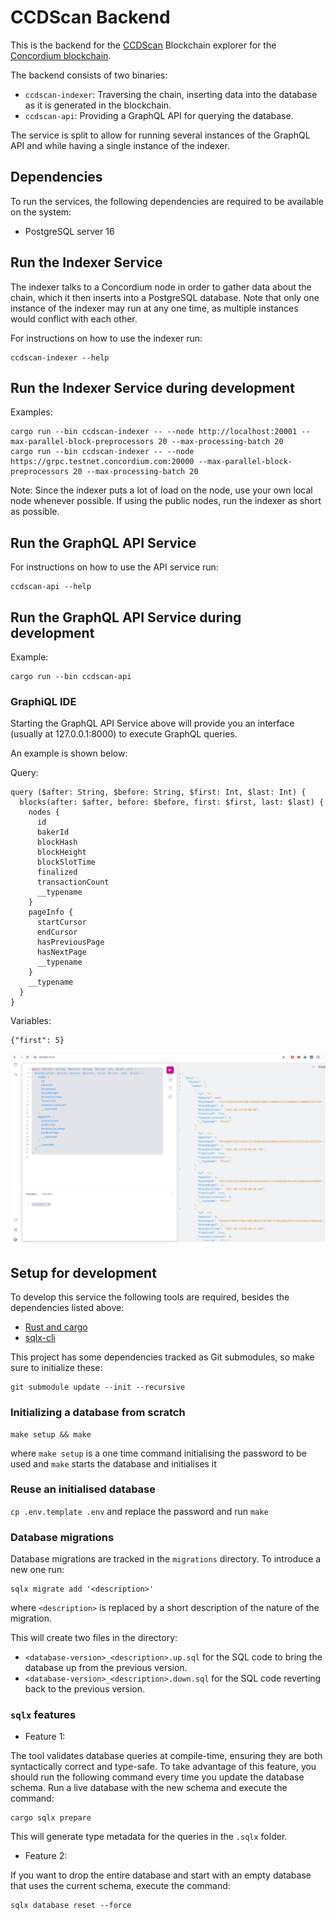 # CCDScan Backend

This is the backend for the [CCDScan](https://ccdscan.io/) Blockchain explorer for the [Concordium blockchain](https://concordium.com/).

The backend consists of two binaries:

- `ccdscan-indexer`: Traversing the chain, inserting data into the database as it is generated in the blockchain.
- `ccdscan-api`: Providing a GraphQL API for querying the database.

The service is split to allow for running several instances of the GraphQL API and while having a single instance of the indexer.

## Dependencies

To run the services, the following dependencies are required to be available on the system:

- PostgreSQL server 16

## Run the Indexer Service

The indexer talks to a Concordium node in order to gather data about the chain, which it then inserts into a PostgreSQL database.
Note that only one instance of the indexer may run at any one time, as multiple instances would conflict with each other.

For instructions on how to use the indexer run:

```
ccdscan-indexer --help
```

## Run the Indexer Service during development

Examples:

```
cargo run --bin ccdscan-indexer -- --node http://localhost:20001 --max-parallel-block-preprocessors 20 --max-processing-batch 20
cargo run --bin ccdscan-indexer -- --node https://grpc.testnet.concordium.com:20000 --max-parallel-block-preprocessors 20 --max-processing-batch 20
```

Note: Since the indexer puts a lot of load on the node, use your own local node whenever possible.
If using the public nodes, run the indexer as short as possible.

<!-- TODO When service become stable: add documentation of arguments and environment variables. -->

## Run the GraphQL API Service

For instructions on how to use the API service run:

```
ccdscan-api --help
```

## Run the GraphQL API Service during development

Example:

```
cargo run --bin ccdscan-api
```

<!-- TODO When service become stable: add documentation of arguments and environment variables. -->

### GraphiQL IDE

Starting the GraphQL API Service above will provide you an interface
(usually at 127.0.0.1:8000) to execute GraphQL queries.

An example is shown below:

Query:

```
query ($after: String, $before: String, $first: Int, $last: Int) {
  blocks(after: $after, before: $before, first: $first, last: $last) {
    nodes {
      id
      bakerId
      blockHash
      blockHeight
      blockSlotTime
      finalized
      transactionCount
      __typename
    }
    pageInfo {
      startCursor
      endCursor
      hasPreviousPage
      hasNextPage
      __typename
    }
    __typename
  }
}

```

Variables:

```
{"first": 5}
```

![ExampleQuery](./ExampleQuery.png)

## Setup for development

To develop this service the following tools are required, besides the dependencies listed above:

- [Rust and cargo](https://rustup.rs/)
- [sqlx-cli](https://crates.io/crates/sqlx-cli)

This project has some dependencies tracked as Git submodules, so make sure to initialize these:

```
git submodule update --init --recursive
```

### Initializing a database from scratch

```
make setup && make
```

where `make setup` is a one time command initialising the password to be used and `make` starts the database and initialises it

### Reuse an initialised database

`cp .env.template .env` and replace the password and run `make`

### Database migrations

Database migrations are tracked in the `migrations` directory.
To introduce a new one run:

```
sqlx migrate add '<description>'
```

where `<description>` is replaced by a short description of the nature of the migration.

This will create two files in the directory:

- `<database-version>_<description>.up.sql` for the SQL code to bring the database up from the previous version.
- `<database-version>_<description>.down.sql` for the SQL code reverting back to the previous version.

### `sqlx` features

- Feature 1:

The tool validates database queries at compile-time, ensuring they are both syntactically
correct and type-safe. To take advantage of this feature, you should run the following
command every time you update the database schema.
Run a live database with the new schema and execute the command:

```
cargo sqlx prepare
```

This will generate type metadata for the queries in the `.sqlx` folder.

- Feature 2:

If you want to drop the entire database and start with an empty database that uses the current schema, execute the command:

```
sqlx database reset --force
```
